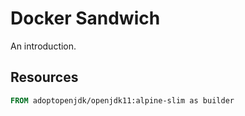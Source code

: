 # Docker Sandwich

An introduction.

## Resources

```dockerfile
FROM adoptopenjdk/openjdk11:alpine-slim as builder
```
